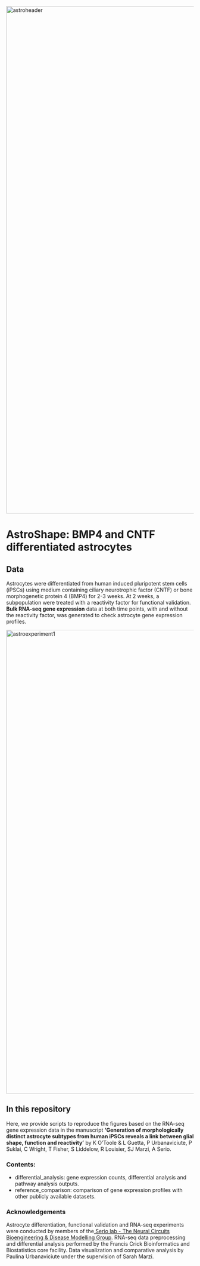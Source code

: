 <img width="1360" alt="astroheader" src="https://github.com/PaulinaUrbana/AstroShape/assets/101405502/9b09f737-03af-4644-ab6d-bf35efa7752e">


# AstroShape: BMP4 and CNTF differentiated astrocytes

## Data
Astrocytes were differentiated from human induced pluripotent stem cells (iPSCs) using medium containing ciliary neurotrophic factor (CNTF) or bone morphogenetic protein 4 (BMP4) for 2-3 weeks. At 2 weeks, a subpopulation were treated with a reactivity factor for functional validation. **Bulk RNA-seq gene expression** data at both time points, with and without the reactivity factor, was generated to check astrocyte gene expression profiles. 


<img width="1243" alt="astroexperiment1" src="https://github.com/PaulinaUrbana/AstroShape/assets/101405502/9b053715-14af-4889-bebe-2232585148b4">



## In this repository
Here, we provide scripts to reproduce the figures based on the RNA-seq gene expression data in the manuscript **‘Generation of morphologically distinct astrocyte subtypes from human iPSCs reveals a link between glial shape, function and reactivity’** by K O’Toole & L Guetta, P Urbanaviciute, P Suklai, C Wright, T Fisher, S Liddelow, R Louisier, SJ Marzi, A Serio.

### Contents:
* differential_analysis: gene expression counts, differential analysis and pathway analysis outputs.
* reference_comparison: comparison of gene expression profiles with other publicly available datasets.

### Acknowledgements
Astrocyte differentiation, functional validation and RNA-seq experiments were conducted by members of the[ Serio lab - The Neural Circuits Bioengineering & Disease Modelling Group](http://seriolab.com). RNA-seq data preprocessing and differential analysis performed by the Francis Crick Bioinformatics and Biostatistics core facility. Data visualization and comparative analysis by Paulina Urbanaviciute under the supervision of Sarah Marzi.
